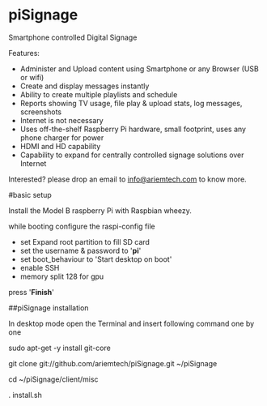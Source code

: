 piSignage
========

Smartphone controlled Digital Signage


Features:
* Administer and Upload content using Smartphone or any Browser (USB or wifi)
* Create and display messages instantly
* Ability to create multiple playlists and schedule
* Reports showing TV usage, file play & upload stats, log messages, screenshots
* Internet is not necessary
* Uses off-the-shelf Raspberry Pi hardware, small footprint, uses any phone charger for power
* HDMI and HD capability
* Capability to expand for centrally controlled signage solutions over Internet
 

Interested? please drop an email to info@ariemtech.com to know more.

#basic setup 

Install the Model B raspberry Pi with Raspbian wheezy.

while booting configure the raspi-config file 

* set Expand root partition to fill SD card
* set the username & password to '**pi**'
* set boot_behaviour to 'Start desktop on boot'
* enable SSH
* memory split 128 for gpu

press '**Finish**'

##piSignage installation

In desktop mode open the Terminal and insert following command one by one

sudo apt-get -y install git-core

git clone git://github.com/ariemtech/piSignage.git ~/piSignage

cd ~/piSignage/client/misc

. install.sh



